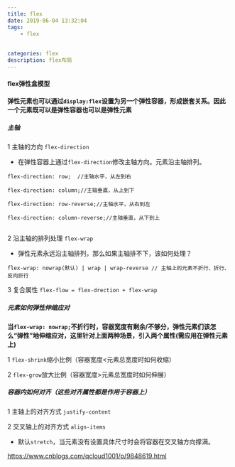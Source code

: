 ```yaml
---
title: flex
date: 2019-06-04 13:32:04
tags: 
    - flex
    
    
categories: flex
description: flex布局
---
```




#### flex弹性盒模型

**弹性元素也可以通过`display:flex`设置为另一个弹性容器，形成嵌套关系。因此一个元素既可以是弹性容器也可以是弹性元素**  

##### 主轴

1 主轴的方向 `flex-direction`

* 在弹性容器上通过`flex-direction`修改主轴方向。元素沿主轴排列。

```
flex-direction: row;  //主轴水平，从左到右

flex-direction: column;//主轴垂直，从上到下

flex-direction: row-reverse;//主轴水平，从右到左

flex-direction: column-reverse;//主轴垂直，从下到上


```
2 沿主轴的排列处理 `flex-wrap`

* 弹性元素永远沿主轴排列，那么如果主轴排不下，该如何处理？

```
flex-wrap: nowrap(默认) | wrap | wrap-reverse // 主轴上的元素不折行、折行、反向折行

```

3 复合属性 `flex-flow = flex-drection + flex-wrap`


##### 元素如何弹性伸缩应对

**当`flex-wrap: nowrap;`不折行时，容器宽度有剩余/不够分，弹性元素们该怎么“弹性”地伸缩应对，这里针对上面两种场景，引入两个属性(需应用在弹性元素上)**

1 `flex-shrink`缩小比例（容器宽度<元素总宽度时如何收缩）

2 `flex-grow`放大比例（容器宽度>元素总宽度时如何伸展）


##### 容器内如何对齐（这些对齐属性都是作用于容器上）

1 主轴上的对齐方式 `justify-content`

2 交叉轴上的对齐方式 `align-items`

* 默认`stretch`，当元素没有设置具体尺寸时会将容器在交叉轴方向撑满。


https://www.cnblogs.com/qcloud1001/p/9848619.html




